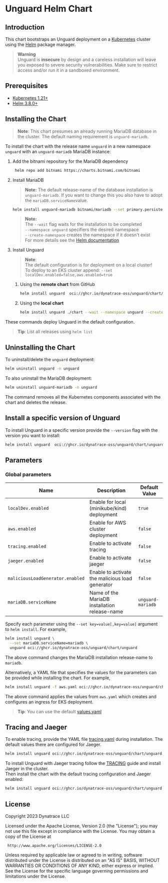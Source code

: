 # Unguard Helm Chart

## Introduction

This chart bootstraps an Unguard deployment on a [Kubernetes](https://kubernetes.io) cluster using the [Helm](https://helm.sh)
package manager.

> **Warning** \
> Unguard is **insecure** by design and a careless installation will leave you exposed to severe security vulnerabilities. Make sure to restrict access and/or run it in a sandboxed environment.

## Prerequisites

- [Kubernetes 1.21+](https://kubernetes.io/)
- [Helm 3.8.0+](https://helm.sh/)

## Installing the Chart

> **Note**: This chart presumes an already running MariaDB database in the cluster. The default naming requirement
> is ```unguard-mariadb```.

To install the chart with the release name `unguard` in a new namespace `unguard` with an `unguard-mariadb` MariaDB instance:

1. Add the bitnami repository for the MariaDB dependency

   ```sh
    helm repo add bitnami https://charts.bitnami.com/bitnami
   ```

2. Install MariaDB

    > **Note:** The default release-name of the database installation is ```unguard-mariadb```.
    If you want to change this you also have to adopt the ```mariaDB.serviceName```value.

    ```sh
    helm install unguard-mariadb bitnami/mariadb --set primary.persistence.enabled=false --wait --namespace unguard --create-namespace
    ```

    > **Note:** \
    The `--wait` flag waits for the installation to be completed \
    `--namespace unguard` specifiers the desired namespace \
    `--create-namespace` creates the namespace if it doesn't exist \
    For more details see the [Helm documentation](https://helm.sh/docs/helm/helm_install/)

3. Install Unguard

   > **Note**:\
   The default configuration is for deployment on a local cluster! \
   To deploy to an EKS cluster append: `--set localDev.enabled=false,aws.enabled=true`

    1. Using the **remote chart** from GitHub

       ```sh
       helm install unguard  oci://ghcr.io/dynatrace-oss/unguard/chart/unguard --wait --namespace unguard --create-namespace
       ```

    2. Using the **local chart**

        ```sh
        helm install unguard ./chart --wait --namespace unguard --create-namespace
        ```

These commands deploy Unguard in the default configuration.

> **Tip**: List all releases using `helm list`

## Uninstalling the Chart

To uninstall/delete the `unguard` deployment:

```sh
helm uninstall unguard -n unguard
```

To also uninstall the MariaDB deployment:

```sh
helm uninstall unguard-mariadb -n unguard
```

The command removes all the Kubernetes components associated with the chart and deletes the release.

## Install a specific version of Unguard

To install Unguard in a specific version provide the `--version` flag with the version you want to install:

```sh
helm install unguard  oci://ghcr.io/dynatrace-oss/unguard/chart/unguard --version 0.8.0
```

## Parameters

### Global parameters

| Name                             | Description                                     | Default Value     |
|----------------------------------|-------------------------------------------------|-------------------|
| `localDev.enabled`               | Enable for local (minikube/kind) deployment     | `true`            |
| `aws.enabled`                    | Enable for AWS cluster deployment               | `false`           |
| `tracing.enabled`                | Enable to activate tracing                      | `false`           |
| `jaeger.enabled`                 | Enable to activate jaeger                       | `false`           |
| `maliciousLoadGenerator.enabled` | Enable to activate the malicious load generator | `false`           |
| `mariaDB.serviceName`            | Name of the MariaDB installation release-name   | `unguard-mariadb` |

Specify each parameter using the `--set key=value[,key=value]` argument to `helm install`. For example,

```sh
helm install unguard \
  --set mariaDB.serviceName=mariadb \
  unguard oci://ghcr.io/dynatrace-oss/unguard/chart/unguard
```

The above command changes the MariaDB installation release-name to `mariadb`.

Alternatively, a YAML file that specifies the values for the parameters can be provided while installing the chart. For example,

```sh
helm install unguard -f aws.yaml oci://ghcr.io/dynatrace-oss/unguard/chart/unguard
```

The above command applies the values from `aws.yaml` which creates and configures an ingress for EKS deployment.


> **Tip**: You can use the default [values.yaml](values.yaml)

## Tracing and Jaeger

To enable tracing, provide the YAML file [tracing.yaml](tracing.yaml) during installation. The default values there are configured
for Jaeger.

```sh
helm install unguard oci://ghcr.io/dynatrace-oss/unguard/chart/unguard -f ./chart/tracing.yaml
```

To install Unguard with Jaeger tracing follow the [TRACING](../docs/TRACING.md) guide and install Jaeger in the cluster. \
Then install the chart with the default tracing configuration and Jaeger enabled:

```sh
helm install unguard oci://ghcr.io/dynatrace-oss/unguard/chart/unguard -f ./chart/tracing.yaml --set jaeger.enabled=true
```

## License

Copyright 2023 Dynatrace LLC

Licensed under the Apache License, Version 2.0 (the "License");
you may not use this file except in compliance with the License.
You may obtain a copy of the License at

     http://www.apache.org/licenses/LICENSE-2.0

Unless required by applicable law or agreed to in writing, software
distributed under the License is distributed on an "AS IS" BASIS,
WITHOUT WARRANTIES OR CONDITIONS OF ANY KIND, either express or implied.
See the License for the specific language governing permissions and
limitations under the License.
